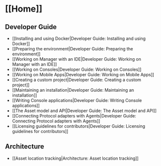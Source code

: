 # [[Home]]

## Developer Guide

* [[Installing and using Docker|Developer Guide: Installing and using Docker]]
* [[Preparing the environment|Developer Guide: Preparing the environment]]
* [[Working on Manager with an IDE|Developer Guide: Working on Manager with an IDE]]
* [[Working on Consoles|Developer Guide: Working on Consoles]]
* [[Working on Mobile Apps|Developer Guide: Working on Mobile Apps]]
* [[Creating a custom project|Developer Guide: Creating a custom project]]
* [[Maintaining an installation|Developer Guide: Maintaining an installation]]
* [[Writing Console applications|Developer Guide: Writing Console applications]]
* [[The Asset model and API|Developer Guide: The Asset model and API]]
* [[Connecting Protocol adapters with Agents|Developer Guide: Connecting Protocol adapters with Agents]]
* [[Licensing guidelines for contributors|Developer Guide: Licensing guidelines for contributors]]

## Architecture

* [[Asset location tracking|Architecture: Asset location tracking]]